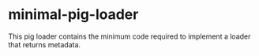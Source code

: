 minimal-pig-loader
==================

This pig loader contains the minimum code required to implement a loader that returns metadata.